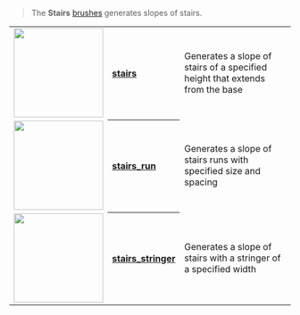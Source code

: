 > The **Stairs** [brushes](Brush-Shaders) generates slopes of stairs.

<!-- LIST stairs 160 -->
<table>
	<tbody>
		<tr>
			<td height="160" align="left"><a href="stairs"><img width="160" src="https://s3.amazonaws.com/misc.lachlanmcdonald.com/magicavoxel-shaders/icons1/stairs.png?cache=1594058251" alt=""></a></td>
			<th align="left"><a href="stairs">stairs</a></th>
			<td>Generates a slope of stairs of a specified height that extends from the base</td>
		</tr>
		<tr>
			<td height="160" align="left"><a href="stairs_run"><img width="160" src="https://s3.amazonaws.com/misc.lachlanmcdonald.com/magicavoxel-shaders/icons1/stairs_runs.png?cache=1594058251" alt=""></a></td>
			<th align="left"><a href="stairs_run">stairs_run</a></th>
			<td>Generates a slope of stairs runs with specified size and spacing</td>
		</tr>
		<tr>
			<td height="160" align="left"><a href="stairs_stringer"><img width="160" src="https://s3.amazonaws.com/misc.lachlanmcdonald.com/magicavoxel-shaders/icons1/stairs_stringer.png?cache=1594058251" alt=""></a></td>
			<th align="left"><a href="stairs_stringer">stairs_stringer</a></th>
			<td>Generates a slope of stairs with a stringer of a specified width</td>
		</tr>
	</tbody>
</table>
<!-- END -->

